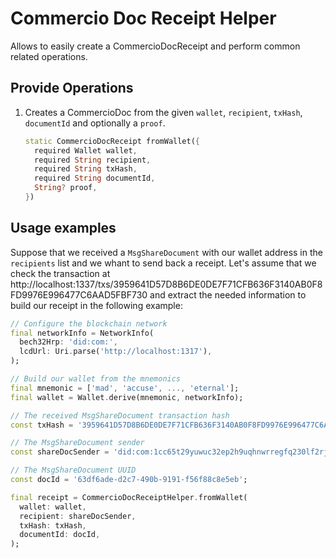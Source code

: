 # Commercio Doc Receipt Helper

Allows to easily create a CommercioDocReceipt and perform common related operations.

## Provide Operations

1. Creates a CommercioDoc from the given `wallet`, `recipient`, `txHash`, `documentId` and optionally a `proof`.

    ```dart
    static CommercioDocReceipt fromWallet({
      required Wallet wallet,
      required String recipient,
      required String txHash,
      required String documentId,
      String? proof,
    })
    ```

## Usage examples

Suppose that we received a `MsgShareDocument` with our wallet address in the `recipients` list and we whant to send back a receipt. Let's assume that we check the transaction at http://localhost:1337/txs/3959641D57D8B6DE0DE7F71CFB636F3140AB0F8FD9976E996477C6AAD5FBF730 and extract the needed information to build our receipt in the following example:

```dart
// Configure the blockchain network
final networkInfo = NetworkInfo(
  bech32Hrp: 'did:com:',
  lcdUrl: Uri.parse('http://localhost:1317'),
);

// Build our wallet from the mnemonics
final mnemonic = ['mad', 'accuse', ..., 'eternal'];
final wallet = Wallet.derive(mnemonic, networkInfo);

// The received MsgShareDocument transaction hash
const txHash = '3959641D57D8B6DE0DE7F71CFB636F3140AB0F8FD9976E996477C6AAD5FBF730';

// The MsgShareDocument sender
const shareDocSender = 'did:com:1cc65t29yuwuc32ep2h9uqhnwrregfq230lf2rj';

// The MsgShareDocument UUID
const docId = '63df6ade-d2c7-490b-9191-f56f88c8e5eb';

final receipt = CommercioDocReceiptHelper.fromWallet(
  wallet: wallet,
  recipient: shareDocSender,
  txHash: txHash,
  documentId: docId,
);
```
